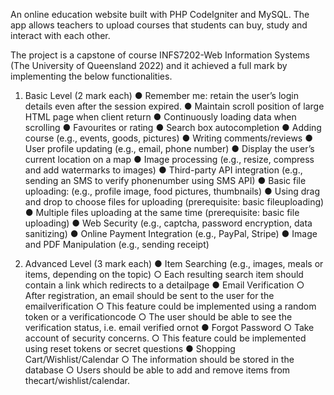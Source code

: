 An online education website built with PHP CodeIgniter and MySQL. The app allows teachers to upload courses that students can buy, study and interact with each other.

The project is a capstone of course INFS7202-Web Information Systems (The University of Queensland 2022) and it achieved a full mark by implementing the below functionalities.

1. Basic Level (2 mark each)
● Remember me: retain the user’s login details even after the session expired.
● Maintain scroll position of large HTML page when client return
● Continuously loading data when scrolling
● Favourites or rating
● Search box autocompletion
● Adding course (e.g., events, goods, pictures)
● Writing comments/reviews
● User profile updating (e.g., email, phone number)
● Display the user’s current location on a map
● Image processing (e.g., resize, compress and add watermarks to images)
● Third-party API integration (e.g., sending an SMS to verify phonenumber using SMS API) ● Basic file uploading: (e.g., profile image, food pictures, thumbnails)
● Using drag and drop to choose files for uploading (prerequisite: basic fileuploading)
● Multiple files uploading at the same time (prerequisite: basic file uploading)
● Web Security (e.g., captcha, password encryption, data sanitizing)
● Online Payment Integration (e.g., PayPal, Stripe)
● Image and PDF Manipulation (e.g., sending receipt)


2. Advanced Level (3 mark each)
● Item Searching (e.g., images, meals or items, depending on the topic)
○ Each resulting search item should contain a link which redirects to a detailpage
● Email Verification
○ After registration, an email should be sent to the user for the emailverification
○ This feature could be implemented using a random token or a verificationcode
○ The user should be able to see the verification status, i.e. email verified ornot
● Forgot Password
○ Take account of security concerns.
○ This feature could be implemented using reset tokens or secret questions
● Shopping Cart/Wishlist/Calendar
○ The information should be stored in the database
○ Users should be able to add and remove items from thecart/wishlist/calendar.
